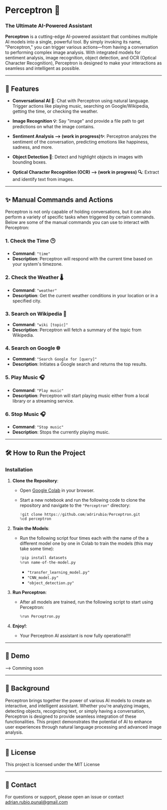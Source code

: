 # Perceptron 🧠

### The Ultimate AI-Powered Assistant

**Perceptron** is a cutting-edge AI-powered assistant that combines multiple AI models into a single, powerful tool. By simply invoking its name, "Perceptron," you can trigger various actions—from having a conversation to performing complex image analysis. With integrated models for sentiment analysis, image recognition, object detection, and OCR (Optical Character Recognition), Perceptron is designed to make your interactions as seamless and intelligent as possible.

---

## 🚀 Features

- **Conversational AI 🤖**: Chat with Perceptron using natural language. Trigger actions like playing music, searching on Google/Wikipedia, getting the time, or checking the weather.
  
- **Image Recognition 💡**: Say "image" and provide a file path to get predictions on what the image contains.

- **Sentiment Analysis --> (work in progress)✨**: Perceptron analyzes the sentiment of the conversation, predicting emotions like happiness, sadness, and more.

- **Object Detection 📸**: Detect and highlight objects in images with bounding boxes.

- **Optical Character Recognition (OCR) --> (work in progress) 🔍**: Extract and identify text from images.

---

## ✨ Manual Commands and Actions

Perceptron is not only capable of holding conversations, but it can also perform a variety of specific tasks when triggered by certain commands. Below are some of the manual commands you can use to interact with Perceptron:

### 1. **Check the Time 🕒**
   - **Command**: `"time"`
   - **Description**: Perceptron will respond with the current time based on your system's timezone.

### 2. **Check the Weather 🌡️**
   - **Command**: `"weather"`
   - **Description**: Get the current weather conditions in your location or in a specified city.
   
### 3. **Search on Wikipedia 📖**
   - **Command**: `"wiki [topic]"`
   - **Description**: Perceptron will fetch a summary of the topic from Wikipedia.

### 4. **Search on Google 🌐**
   - **Command**: `"Search Google for [query]"`
   - **Description**: Initiates a Google search and returns the top results.

### 5. **Play Music 🎧**
   - **Command**: `"Play music"`
   - **Description**: Perceptron will start playing music either from a local library or a streaming service.

### 6. **Stop Music 🎧**
   - **Command**: `"Stop music"`
   - **Description**: Stops the currently playing music.

---

## 🛠️ How to Run the Project

### Installation

1. **Clone the Repository**:
    - Open [Google Colab](https://colab.research.google.com/) in your browser.
    - Start a new notebook and run the following code to clone the repository and navigate to the `"Perceptron"` directory:

      ```python
      !git clone https://github.com/adrirubio/Perceptron.git
      %cd perceptron
      ```

2. **Train the Models**:
    - Run the following script four times each with the name of the a different model one by one in Colab to train the models (this may take some time):
      
      ```python
      !pip install datasets
      %run name-of-the-model.py
      ```
      
      - `"transfer_learning_model.py"`
      - `"CNN_model.py"`
      - `"object_detection.py"`

3. **Run Perceptron**:
    - After all models are trained, run the following script to start using Perceptron:

      ```python
      %run Perceptron.py
      ```

4. **Enjoy!**:
    - Your Perceptron AI assistant is now fully operational!!!

---

## 🎥 Demo

--> Comming soon

---

## 📖 Background

Perceptron brings together the power of various AI models to create an interactive, and intelligent assistant. Whether you're analyzing images, detecting objects, recognizing text, or simply having a conversation, Perceptron is designed to provide seamless integration of these functionalities. This project demonstrates the potential of AI to enhance user experiences through natural language processing and advanced image analysis.

---

## 📄 License

This project is licensed under the MIT License

---

## 🤝 Contact
For questions or support, please open an issue or contact adrian.rubio.punal@gmail.com
